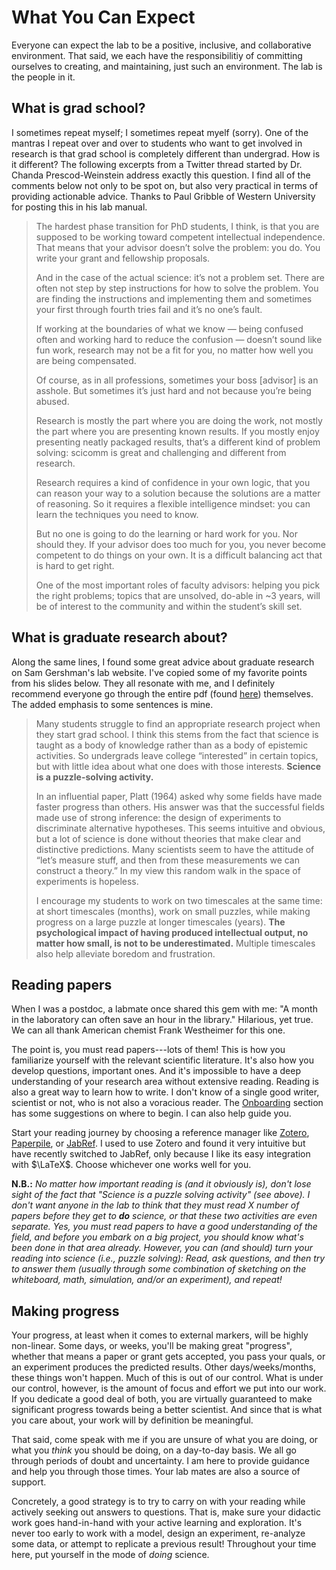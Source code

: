 # What You Can Expect

Everyone can expect the lab to be a positive, inclusive, and collaborative environment. That said, we each have the responsibilitiy of committing ourselves to creating, and maintaining, just such an environment. The lab is the people in it. 


## What is grad school?

I sometimes repeat myself; I sometimes repeat myelf (sorry). One of the mantras I repeat over and over to students who want to get involved in research is that grad school is completely different than undergrad. How is it different? The following excerpts from a Twitter thread started by Dr. Chanda Prescod-Weinstein address exactly this question. I find all of the comments below not only to be spot on, but also very practical in terms of providing actionable advice. Thanks to Paul Gribble of Western University for posting this in his lab manual. 

>The hardest phase transition for PhD students, I think, is that you are supposed to be working toward competent intellectual independence. That means that your advisor doesn’t solve the problem: you do. You write your grant and fellowship proposals.
>
>And in the case of the actual science: it’s not a problem set. There are often not step by step instructions for how to solve the problem. You are finding the instructions and implementing them and sometimes your first through fourth tries fail and it’s no one’s fault.
>
>If working at the boundaries of what we know — being confused often and working hard to reduce the confusion — doesn’t sound like fun work, research may not be a fit for you, no matter how well you are being compensated.
>
>Of course, as in all professions, sometimes your boss [advisor] is an asshole. But sometimes it’s just hard and not because you’re being abused.
>
>Research is mostly the part where you are doing the work, not mostly the part where you are presenting known results. If you mostly enjoy presenting neatly packaged results, that’s a different kind of problem solving: scicomm is great and challenging and different from research.
>
>Research requires a kind of confidence in your own logic, that you can reason your way to a solution because the solutions are a matter of reasoning. So it requires a flexible intelligence mindset: you can learn the techniques you need to know.
>
>But no one is going to do the learning or hard work for you. Nor should they. If your advisor does too much for you, you never become competent to do things on your own. It is a difficult balancing act that is hard to get right.
>
>One of the most important roles of faculty advisors: helping you pick the right problems; topics that are unsolved, do-able in ~3 years, will be of interest to the community and within the student’s skill set.

## What is graduate research about? 
Along the same lines, I found some great advice about graduate research on Sam Gershman's lab website. I've copied some of my favorite points from his slides below. They all resonate with me, and I definitely recommend everyone go through the entire pdf (found [here](https://gershmanlab.com/docs/advice_young_investigators.pdf)) themselves. The added emphasis to some sentences is mine. 

>Many students struggle to find an appropriate research project when they start grad school. I think this stems from the fact that science is taught as a body of knowledge rather than as a body of epistemic activities. So undergrads leave college “interested” in certain topics, but with little idea about what one does with those interests. **Science is a puzzle-solving activity.** 
>
>In an influential paper, Platt (1964) asked why some fields have made faster progress than others. His answer was that the
successful fields made use of strong inference: the design of
experiments to discriminate alternative hypotheses. This seems intuitive and obvious, but a lot of science is done without theories that make clear and distinctive predictions. Many scientists seem to have the attitude of “let’s measure stuff, and then from these measurements we can construct a theory.” In my view this random walk in the space of experiments is hopeless.
>
>I encourage my students to work on two timescales at the
same time: at short timescales (months), work on small puzzles,
while making progress on a large puzzle at longer timescales
(years). **The psychological impact of having produced intellectual output, no matter how small, is not to be underestimated.** Multiple timescales also help alleviate boredom and frustration.



## Reading papers

When I was a postdoc, a labmate once shared this gem with me: "A month in the laboratory can often save an hour in the library." Hilarious, yet true. We can all thank American chemist Frank Westheimer for this one. 

The point is, you must read papers---lots of them! This is how you familiarize yourself with the relevant scientific literature. It's also how you develop questions, important ones. And it's impossible to have a deep understanding of your research area without extensive reading. Reading is also a great way to learn how to write. I don't know of a single good writer, scientist or not, who is not also a voracious reader. The [Onboarding](onboarding) section has some suggestions on where to begin. I can also help guide you. 

Start your reading journey by choosing a reference manager like [Zotero](https://www.zotero.org/), [Paperpile](https://paperpile.com/), or [JabRef](https://www.jabref.org/). I used to use Zotero and found it very intuitive but have recently switched to JabRef, only because I like its easy integration with $\LaTeX$. Choose whichever one works well for you. 

**N.B.:** *No matter how important reading is (and it obviously is), don't lose sight of the fact that "Science is a puzzle solving activity" (see above). I don't want anyone in the lab to think that they must read X number of papers before they get to **do** science, or that these two activities are even separate. Yes, you must read papers to have a good understanding of the field, and before you embark on a big project, you should know what's been done in that area already. However, you can (and should) turn your reading into science (i.e., puzzle solving): Read, ask questions, and then try to answer them (usually through some combination of sketching on the whiteboard, math, simulation, and/or an experiment), and repeat!*


## Making progress

Your progress, at least when it comes to external markers, will be highly non-linear. Some days, or weeks, you'll be making great "progress", whether that means a paper or grant gets accepted, you pass your quals, or an experiment produces the predicted results. Other days/weeks/months, these things won't happen. Much of this is out of our control. What is under our control, however, is the amount of focus and effort we put into our work. If you dedicate a good deal of both, you are virtually guaranteed to make significant progress towards being a better scientist. And since that is what you care about, your work will by definition be meaningful. 

That said, come speak with me if you are unsure of what you are doing, or what you *think* you should be doing, on a day-to-day basis. We all go through periods of doubt and uncertainty. I am here to provide guidance and help you through those times. Your lab mates are also a source of support. 

Concretely, a good strategy is to try to carry on with your reading while actively seeking out answers to questions. That is, make sure your didactic work goes hand-in-hand with your active learning and exploration. It's never too early to work with a model, design an experiment, re-analyze some data, or attempt to replicate a previous result! Throughout your time here, put yourself in the mode of *doing* science. 